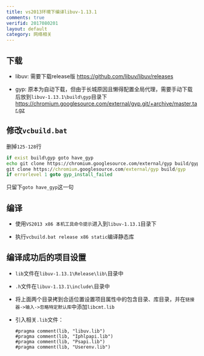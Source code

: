 ```yaml
---
title: vs2013环境下编译libuv-1.13.1
comments: true
verifid: 2017080201
layout: default
category: 网络相关
---
```


## 下载

- libuv: 需要下载release版 https://github.com/libuv/libuv/releases

- gyp: 原本为自动下载，但由于长城原因且懒得配置全局代理，需要手动下载后放到`libuv-1.13.1\build\gyp`目录下 https://chromium.googlesource.com/external/gyp.git/+archive/master.tar.gz

## 修改`vcbuild.bat`

删掉`125-128`行

```bat
if exist build\gyp goto have_gyp
echo git clone https://chromium.googlesource.com/external/gyp build/gyp
git clone https://chromium.googlesource.com/external/gyp build/gyp
if errorlevel 1 goto gyp_install_failed
```

只留下`goto have_gyp`这一句

## 编译

- 使用`VS2013 x86 本机工具命令提示`进入到`libuv-1.13.1`目录下

- 执行`vcbuild.bat release x86 static`编译静态库

## 编译成功后的项目设置

- `lib`文件在`libuv-1.13.1\Release\lib\`目录中

- `.h`文件在`libuv-1.13.1\include\`目录中

- 将上面两个目录拷到合适位置设置项目属性中的包含目录、库目录，并在`链接器->输入->忽略特定默认库`中添加`libcmt.lib`

- 引入相关`.lib`文件：

    ```
    #pragma comment(lib, "libuv.lib")
    #pragma comment(lib, "Iphlpapi.lib")
    #pragma comment(lib, "Psapi.lib")
    #pragma comment(lib, "Userenv.lib")
    ```
